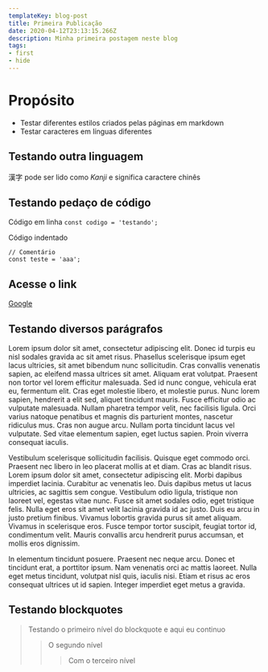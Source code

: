 ```yaml
---
templateKey: blog-post
title: Primeira Publicação
date: 2020-04-12T23:13:15.266Z
description: Minha primeira postagem neste blog
tags:
- first
- hide
---
```

# Propósito

- Testar diferentes estilos criados pelas páginas em markdown
- Testar caracteres em línguas diferentes


## Testando outra linguagem

<ruby lang="jp">漢字</ruby> pode ser lido como *Kanji* e significa caractere chinês


## Testando pedaço de código 

Código em linha `const codigo = 'testando';`

Código indentado

    // Comentário
    const teste = 'aaa';

## Acesse o link

<a target="_blank" href="https://google.com">Google</a>

## Testando diversos parágrafos

Lorem ipsum dolor sit amet, consectetur adipiscing elit. Donec id turpis eu nisl sodales gravida ac sit amet risus. Phasellus scelerisque ipsum eget lacus ultricies, sit amet bibendum nunc sollicitudin. Cras convallis venenatis sapien, ac eleifend massa ultrices sit amet. Aliquam erat volutpat. Praesent non tortor vel lorem efficitur malesuada. Sed id nunc congue, vehicula erat eu, fermentum elit. Cras eget molestie libero, et molestie purus. Nunc lorem sapien, hendrerit a elit sed, aliquet tincidunt mauris. Fusce efficitur odio ac vulputate malesuada. Nullam pharetra tempor velit, nec facilisis ligula. Orci varius natoque penatibus et magnis dis parturient montes, nascetur ridiculus mus. Cras non augue arcu. Nullam porta tincidunt lacus vel vulputate. Sed vitae elementum sapien, eget luctus sapien. Proin viverra consequat iaculis.

Vestibulum scelerisque sollicitudin facilisis. Quisque eget commodo orci. Praesent nec libero in leo placerat mollis at et diam. Cras ac blandit risus. Lorem ipsum dolor sit amet, consectetur adipiscing elit. Morbi dapibus imperdiet lacinia. Curabitur ac venenatis leo. Duis dapibus metus ut lacus ultricies, ac sagittis sem congue. Vestibulum odio ligula, tristique non laoreet vel, egestas vitae nunc. Fusce sit amet sodales odio, eget tristique felis. Nulla eget eros sit amet velit lacinia gravida id ac justo. Duis eu arcu in justo pretium finibus. Vivamus lobortis gravida purus sit amet aliquam. Vivamus in scelerisque eros. Fusce tempor tortor suscipit, feugiat tortor id, condimentum velit. Mauris convallis arcu hendrerit purus accumsan, et mollis eros dignissim.

In elementum tincidunt posuere. Praesent nec neque arcu. Donec et tincidunt erat, a porttitor ipsum. Nam venenatis orci ac mattis laoreet. Nulla eget metus tincidunt, volutpat nisl quis, iaculis nisi. Etiam et risus ac eros consequat ultrices ut id sapien. Integer imperdiet eget metus a gravida.

## Testando blockquotes

> Testando o primeiro nível do blockquote
> e aqui eu continuo
>> O segundo nível
>>> Com o terceiro nível
